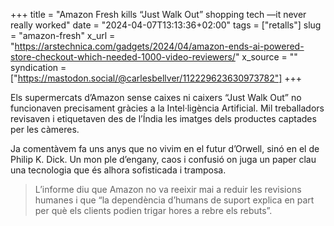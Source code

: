 +++
title = "Amazon Fresh kills “Just Walk Out” shopping tech —it never really worked"
date = "2024-04-07T13:13:36+02:00"
tags = ["retalls"]
slug = "amazon-fresh"
x_url = "https://arstechnica.com/gadgets/2024/04/amazon-ends-ai-powered-store-checkout-which-needed-1000-video-reviewers/"
x_source = ""
syndication = ["https://mastodon.social/@carlesbellver/112229623630973782"]
+++

Els supermercats d’Amazon sense caixes ni caixers “Just Walk Out” no funcionaven precisament gràcies a la Intel·ligència Artificial. Mil treballadors revisaven i etiquetaven des de l’Índia les imatges dels productes captades per les càmeres.

Ja comentàvem fa uns anys que no vivim en el futur d’Orwell, sinó en el de Philip K. Dick. Un mon ple d’engany, caos i confusió on juga un paper clau una tecnologia que és alhora sofisticada i tramposa.

> L’informe diu que Amazon no va reeixir mai a reduir les revisions humanes i que “la dependència d’humans de suport explica en part per què els clients podien trigar hores a rebre els rebuts”.



